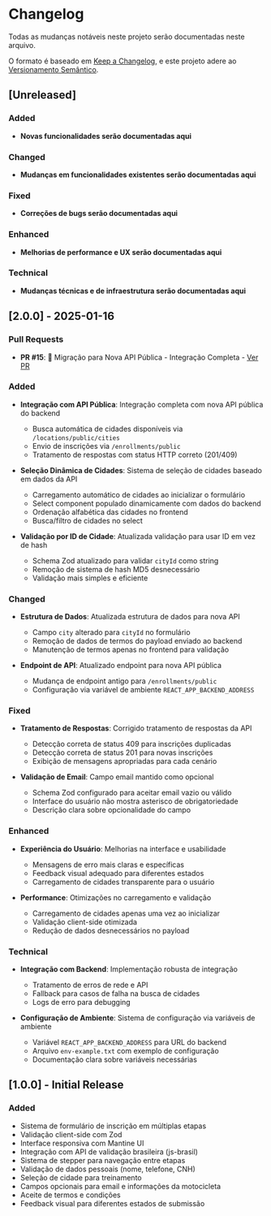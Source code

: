 # Changelog

Todas as mudanças notáveis neste projeto serão documentadas neste arquivo.

O formato é baseado em [Keep a Changelog](https://keepachangelog.com/pt-BR/1.0.0/),
e este projeto adere ao [Versionamento Semântico](https://semver.org/lang/pt-BR/).

## [Unreleased]

### Added
- **Novas funcionalidades serão documentadas aqui**

### Changed
- **Mudanças em funcionalidades existentes serão documentadas aqui**

### Fixed
- **Correções de bugs serão documentadas aqui**

### Enhanced
- **Melhorias de performance e UX serão documentadas aqui**

### Technical
- **Mudanças técnicas e de infraestrutura serão documentadas aqui**

## [2.0.0] - 2025-01-16

### Pull Requests
- **PR #15**: 🚀 Migração para Nova API Pública - Integração Completa - [Ver PR](https://github.com/cavalodeaco/rancheirosmc-form/pull/15)

### Added
- **Integração com API Pública**: Integração completa com nova API pública do backend
  - Busca automática de cidades disponíveis via `/locations/public/cities`
  - Envio de inscrições via `/enrollments/public`
  - Tratamento de respostas com status HTTP correto (201/409)

- **Seleção Dinâmica de Cidades**: Sistema de seleção de cidades baseado em dados da API
  - Carregamento automático de cidades ao inicializar o formulário
  - Select component populado dinamicamente com dados do backend
  - Ordenação alfabética das cidades no frontend
  - Busca/filtro de cidades no select

- **Validação por ID de Cidade**: Atualizada validação para usar ID em vez de hash
  - Schema Zod atualizado para validar `cityId` como string
  - Remoção de sistema de hash MD5 desnecessário
  - Validação mais simples e eficiente

### Changed
- **Estrutura de Dados**: Atualizada estrutura de dados para nova API
  - Campo `city` alterado para `cityId` no formulário
  - Remoção de dados de termos do payload enviado ao backend
  - Manutenção de termos apenas no frontend para validação

- **Endpoint de API**: Atualizado endpoint para nova API pública
  - Mudança de endpoint antigo para `/enrollments/public`
  - Configuração via variável de ambiente `REACT_APP_BACKEND_ADDRESS`

### Fixed
- **Tratamento de Respostas**: Corrigido tratamento de respostas da API
  - Detecção correta de status 409 para inscrições duplicadas
  - Detecção correta de status 201 para novas inscrições
  - Exibição de mensagens apropriadas para cada cenário

- **Validação de Email**: Campo email mantido como opcional
  - Schema Zod configurado para aceitar email vazio ou válido
  - Interface do usuário não mostra asterisco de obrigatoriedade
  - Descrição clara sobre opcionalidade do campo

### Enhanced
- **Experiência do Usuário**: Melhorias na interface e usabilidade
  - Mensagens de erro mais claras e específicas
  - Feedback visual adequado para diferentes estados
  - Carregamento de cidades transparente para o usuário

- **Performance**: Otimizações no carregamento e validação
  - Carregamento de cidades apenas uma vez ao inicializar
  - Validação client-side otimizada
  - Redução de dados desnecessários no payload

### Technical
- **Integração com Backend**: Implementação robusta de integração
  - Tratamento de erros de rede e API
  - Fallback para casos de falha na busca de cidades
  - Logs de erro para debugging

- **Configuração de Ambiente**: Sistema de configuração via variáveis de ambiente
  - Variável `REACT_APP_BACKEND_ADDRESS` para URL do backend
  - Arquivo `env-example.txt` com exemplo de configuração
  - Documentação clara sobre variáveis necessárias

## [1.0.0] - Initial Release

### Added
- Sistema de formulário de inscrição em múltiplas etapas
- Validação client-side com Zod
- Interface responsiva com Mantine UI
- Integração com API de validação brasileira (js-brasil)
- Sistema de stepper para navegação entre etapas
- Validação de dados pessoais (nome, telefone, CNH)
- Seleção de cidade para treinamento
- Campos opcionais para email e informações da motocicleta
- Aceite de termos e condições
- Feedback visual para diferentes estados de submissão
